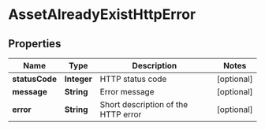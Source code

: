 

# AssetAlreadyExistHttpError


## Properties

| Name | Type | Description | Notes |
|------------ | ------------- | ------------- | -------------|
|**statusCode** | **Integer** | HTTP status code |  [optional] |
|**message** | **String** | Error message |  [optional] |
|**error** | **String** | Short description of the HTTP error |  [optional] |



